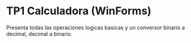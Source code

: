 # TP1 Calculadora (WinForms)
Presenta todas las operaciones logicas basicas y un conversor binario a decimal, decimal a binario.
